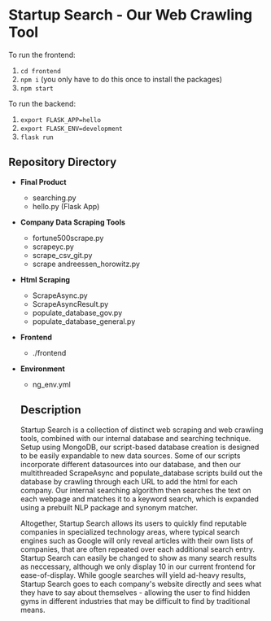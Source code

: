 
# Startup Search - Our Web Crawling Tool

To run the frontend: 
1. `cd frontend`
2. `npm i` (you only have to do this once to install the packages)
3. `npm start`

To run the backend:
1. `export FLASK_APP=hello`
2. `export FLASK_ENV=development`
3. `flask run`



## Repository Directory

- **Final Product**
  - searching.py
  - hello.py (Flask App)
- **Company Data Scraping Tools**
  - fortune500scrape.py
  - scrapeyc.py
  - scrape_csv_git.py
  - scrape andreessen_horowitz.py
- **Html Scraping**
  - ScrapeAsync.py
  - ScrapeAsyncResult.py
  - populate_database_gov.py
  - populate_database_general.py
- **Frontend**
  - ./frontend
- **Environment**
  - ng_env.yml
  
  ## Description
  
  Startup Search is a collection of distinct web scraping and web crawling tools, combined with our internal database and searching technique. Setup using MongoDB, our script-based database creation is designed to be easily expandable to new data sources. Some of our scripts incorporate different datasources into our database, and then our multithreaded ScrapeAsync and populate_database scripts build out the database by crawling through each URL to add the html for each company. Our internal searching algorithm then searches the text on each webpage and matches it to a keyword search, which is expanded using a prebuilt NLP package and synonym matcher.
  
  Altogether, Startup Search allows its users to quickly find reputable companies in specialized technology areas, where typical search engines such as Google will only reveal articles with their own lists of companies, that are often repeated over each additional search entry. Startup Search can easily be changed to show as many search results as neccessary, although we only display 10 in our current frontend for ease-of-display. While google searches will yield ad-heavy results, Startup Search goes to each company's website directly and sees what they have to say about themselves - allowing the user to find hidden gyms in different industries that may be difficult to find by traditional means.
  
